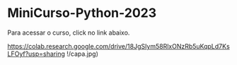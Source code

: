 # MiniCurso-Python-2023
Para acessar o curso, click no link abaixo.

https://colab.research.google.com/drive/18JgSIym58RlxONzRb5uKqpLd7KsLFOyf?usp=sharing
!/capa.jpg)
